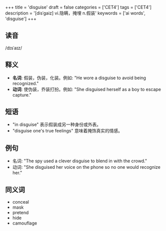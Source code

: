 +++
title = 'disguise'
draft = false
categories = ['CET4']
tags = ['CET4']
description = '[disˈgaiz] vi.隐瞒，掩埋 n.假装'
keywords = ['ai words', 'disguise']
+++

## 读音
/dɪsˈaɪz/

## 释义
- **名词**: 假装，伪装，化装。例如: "He wore a disguise to avoid being recognized."
- **动词**: 使伪装，乔装打扮。例如: "She disguised herself as a boy to escape capture."

## 短语
- "in disguise" 表示假装成另一种身份或外表。
- "disguise one's true feelings" 意味着掩饰真实的情感。

## 例句
- 名词: "The spy used a clever disguise to blend in with the crowd."
- 动词: "She disguised her voice on the phone so no one would recognize her."

## 同义词
- conceal
- mask
- pretend
- hide
- camouflage
